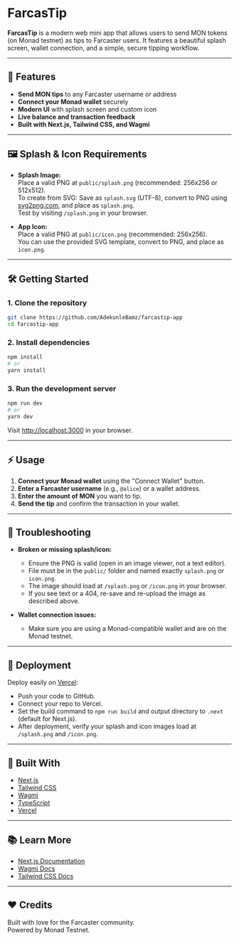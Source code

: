 # FarcasTip

**FarcasTip** is a modern web mini app that allows users to send MON tokens (on Monad testnet) as tips to Farcaster users. It features a beautiful splash screen, wallet connection, and a simple, secure tipping workflow.

---

## 🚀 Features

- **Send MON tips** to any Farcaster username or address
- **Connect your Monad wallet** securely
- **Modern UI** with splash screen and custom icon
- **Live balance and transaction feedback**
- **Built with Next.js, Tailwind CSS, and Wagmi**

---

## 🖼️ Splash & Icon Requirements

- **Splash Image:**  
  Place a valid PNG at `public/splash.png` (recommended: 256x256 or 512x512).  
  To create from SVG: Save as `splash.svg` (UTF-8), convert to PNG using [svg2png.com](https://svg2png.com/), and place as `splash.png`.  
  Test by visiting `/splash.png` in your browser.

- **App Icon:**  
  Place a valid PNG at `public/icon.png` (recommended: 256x256).  
  You can use the provided SVG template, convert to PNG, and place as `icon.png`.

---

## 🛠️ Getting Started

### 1. Clone the repository

```bash
git clone https://github.com/AdekunleBamz/farcastip-app
cd farcastip-app
```

### 2. Install dependencies

```bash
npm install
# or
yarn install
```

### 3. Run the development server

```bash
npm run dev
# or
yarn dev
```

Visit [http://localhost:3000](http://localhost:3000) in your browser.

---

## ⚡ Usage

1. **Connect your Monad wallet** using the "Connect Wallet" button.
2. **Enter a Farcaster username** (e.g., `@alice`) or a wallet address.
3. **Enter the amount of MON** you want to tip.
4. **Send the tip** and confirm the transaction in your wallet.

---

## 🐛 Troubleshooting

- **Broken or missing splash/icon:**  
  - Ensure the PNG is valid (open in an image viewer, not a text editor).
  - File must be in the `public/` folder and named exactly `splash.png` or `icon.png`.
  - The image should load at `/splash.png` or `/icon.png` in your browser.
  - If you see text or a 404, re-save and re-upload the image as described above.

- **Wallet connection issues:**  
  - Make sure you are using a Monad-compatible wallet and are on the Monad testnet.

---

## 🚀 Deployment

Deploy easily on [Vercel](https://vercel.com/):

- Push your code to GitHub.
- Connect your repo to Vercel.
- Set the build command to `npm run build` and output directory to `.next` (default for Next.js).
- After deployment, verify your splash and icon images load at `/splash.png` and `/icon.png`.

---

## 🧰 Built With

- [Next.js](https://nextjs.org/)
- [Tailwind CSS](https://tailwindcss.com/)
- [Wagmi](https://wagmi.sh/)
- [TypeScript](https://www.typescriptlang.org/)
- [Vercel](https://vercel.com/)

---

## 📚 Learn More

- [Next.js Documentation](https://nextjs.org/docs)
- [Wagmi Docs](https://wagmi.sh/)
- [Tailwind CSS Docs](https://tailwindcss.com/)

---

## ❤️ Credits

Built with love for the Farcaster community.  
Powered by Monad Testnet.
